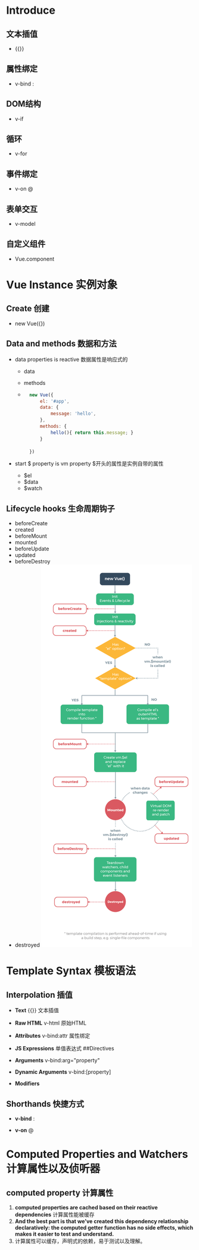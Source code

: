 # Introduce

## 文本插值
* {{}}
## 属性绑定
* v-bind :
## DOM结构
* v-if
## 循环
* v-for
## 事件绑定
* v-on @
## 表单交互
* v-model
## 自定义组件
* Vue.component

# Vue Instance 实例对象
## Create 创建
* new Vue({})
## Data and methods 数据和方法
* data properties is reactive 数据属性是响应式的

    * data 

    * methods

    * ```javascript
        new Vue({
        	el: '#app',
        	data: {
        		message: 'hello',
        	},
        	methods: {
        		hello(){ return this.message; }
        	}
        
        })
        ```

* start $ property is vm property $开头的属性是实例自带的属性
    * $el
    * $data
    * $watch
## Lifecycle hooks 生命周期钩子
* beforeCreate
* created
* beforeMount
* mounted
* beforeUpdate
* updated
* beforeDestroy
* destroyed
![](lifecycle.png)

# Template Syntax 模板语法
## Interpolation 插值

* **Text** {{}} 文本插值

* **Raw HTML** v-html 原始HTML

* **Attributes** v-bind:attr 属性绑定

* **JS Expressions** 单值表达式 
  ##Directives

* **Arguments** v-bind:arg="property"

* **Dynamic Arguments** v-bind:[property]

* **Modifiers** 

## Shorthands 快捷方式

* **v-bind** :

* **v-on** @

# Computed Properties and Watchers 计算属性以及侦听器

## computed property 计算属性

1. **computed properties are cached based on their reactive dependencies** 计算属性能被缓存
2.  **And the best part is that we’ve created this dependency relationship  declaratively: the computed getter function has no side effects, which  makes it easier to test and understand.**
3. 计算属性可以缓存，声明式的依赖，易于测试以及理解。